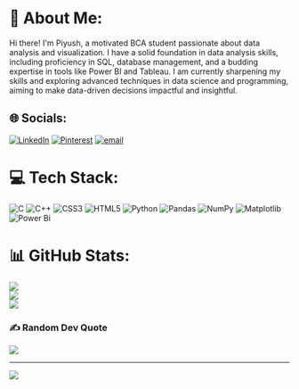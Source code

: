 # 💫 About Me:
Hi there! I'm Piyush, a motivated BCA student passionate about data analysis and visualization. I have a solid foundation in data analysis skills, including proficiency in SQL, database management, and a budding expertise in tools like Power BI and Tableau. I am currently sharpening my skills and exploring advanced techniques in data science and programming, aiming to make data-driven decisions impactful and insightful.


## 🌐 Socials:
[![LinkedIn](https://img.shields.io/badge/LinkedIn-%230077B5.svg?logo=linkedin&logoColor=white)](https://linkedin.com/in/https://www.linkedin.com/in/piyush-kumeriya-7a05a6253?utm_source=share&utm_campaign=share_via&utm_content=profile&utm_medium=android_app) [![Pinterest](https://img.shields.io/badge/Pinterest-%23E60023.svg?logo=Pinterest&logoColor=white)](https://pinterest.com/https://pin.it/2CbDswgfN) [![email](https://img.shields.io/badge/Email-D14836?logo=gmail&logoColor=white)](mailto:piyushkumeriya771@gmail.com) 

# 💻 Tech Stack:
![C](https://img.shields.io/badge/c-%2300599C.svg?style=plastic&logo=c&logoColor=white) ![C++](https://img.shields.io/badge/c++-%2300599C.svg?style=plastic&logo=c%2B%2B&logoColor=white) ![CSS3](https://img.shields.io/badge/css3-%231572B6.svg?style=plastic&logo=css3&logoColor=white) ![HTML5](https://img.shields.io/badge/html5-%23E34F26.svg?style=plastic&logo=html5&logoColor=white) ![Python](https://img.shields.io/badge/python-3670A0?style=plastic&logo=python&logoColor=ffdd54) ![Pandas](https://img.shields.io/badge/pandas-%23150458.svg?style=plastic&logo=pandas&logoColor=white) ![NumPy](https://img.shields.io/badge/numpy-%23013243.svg?style=plastic&logo=numpy&logoColor=white) ![Matplotlib](https://img.shields.io/badge/Matplotlib-%23ffffff.svg?style=plastic&logo=Matplotlib&logoColor=black) ![Power Bi](https://img.shields.io/badge/power_bi-F2C811?style=plastic&logo=powerbi&logoColor=black)
# 📊 GitHub Stats:
![](https://github-readme-stats.vercel.app/api?username=piyush-k-analyst-data&theme=calm_pink&hide_border=false&include_all_commits=false&count_private=false)<br/>
![](https://nirzak-streak-stats.vercel.app/?user=piyush-k-analyst-data&theme=calm_pink&hide_border=false)<br/>
![](https://github-readme-stats.vercel.app/api/top-langs/?username=piyush-k-analyst-data&theme=calm_pink&hide_border=false&include_all_commits=false&count_private=false&layout=compact)

### ✍️ Random Dev Quote
![](https://quotes-github-readme.vercel.app/api?type=vetical&theme=dark)

---
[![](https://visitcount.itsvg.in/api?id=piyush-k-analyst-data&icon=0&color=0)](https://visitcount.itsvg.in)

<!-- Proudly created with GPRM ( https://gprm.itsvg.in ) -->
